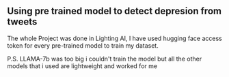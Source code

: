 ## Using pre trained model to detect depresion from tweets

The whole Project was done in Lighting AI,
I have used hugging face access token for every pre-trained model to train my dataset.

P.S. LLAMA-7b was too big i couldn't train the model but all the other models that i used are lightweight and worked for me